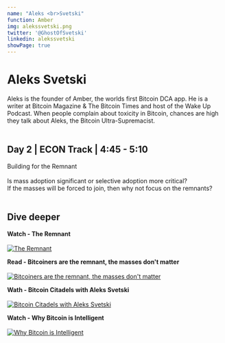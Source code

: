```yaml
---
name: "Aleks <br>Svetski"
function: Amber
img: alekssvetski.png
twitter: '@GhostOfSvetski'
linkedin: alekssvetski
showPage: true
---
```


# Aleks Svetski
 
Aleks is the founder of Amber, the worlds first Bitcoin DCA app. He is a writer at Bitcoin Magazine & The Bitcoin Times and host of the Wake Up Podcast. When people complain about toxicity in Bitcoin, chances are high they talk about Aleks, the Bitcoin Ultra-Supremacist.
<br><br>

## Day 2 | ECON Track | 4:45 - 5:10
Building for the Remnant<br><br>
Is mass adoption significant or selective adoption more critical?<br>
If the masses will be forced to join, then why not focus on the remnants?
<br><br>

## Dive deeper


<div class="grid grid-cols-1 md:grid-cols-2 gap-5">
<div class="p-3 my-2">

**Watch - The Remnant** <br><br>
[ ![The Remnant](/content/aleks_crypto.png)](https://www.youtube.com/watch?v=GAAAasOBzDQ/)
</div>

<div class="p-3 my-2">

**Read - Bitcoiners are the remnant, the masses don't matter** <br><br>
[ ![Bitcoiners are the remnant, the masses don't matter](/content/aleks_love.png)](https://bitcoinmagazine.com/culture/bitcoiners-are-the-remnant/)
</div>

<div class="p-3 my-2">

**Wath - Bitcoin Citadels with Aleks Svetski** <br><br>
[ ![Bitcoin Citadels with Aleks Svetski](/content/aleks_citadels.png)](https://www.youtube.com/watch?v=mtWi4KSKL_A/)
</div>

<div class="p-3 my-2">

**Watch - Why Bitcoin is Intelligent** <br><br>
[ ![Why Bitcoin is Intelligent](/content/aleks_intelligent.png)](https://www.youtube.com/watch?v=dK3N9FhtopM/)
</div>

</div>

<br>








